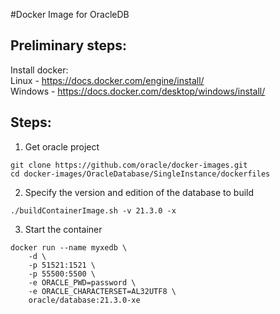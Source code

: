 #Docker Image for OracleDB
## Preliminary steps:

Install docker:
</br>
Linux - https://docs.docker.com/engine/install/
</br>
Windows - https://docs.docker.com/desktop/windows/install/


## Steps:
1. Get oracle project
```
git clone https://github.com/oracle/docker-images.git
cd docker-images/OracleDatabase/SingleInstance/dockerfiles
```

2. Specify the version and edition of the database to build
```
./buildContainerImage.sh -v 21.3.0 -x
```

3. Start the container
```
docker run --name myxedb \
    -d \
    -p 51521:1521 \
    -p 55500:5500 \
    -e ORACLE_PWD=password \
    -e ORACLE_CHARACTERSET=AL32UTF8 \
    oracle/database:21.3.0-xe
```